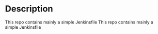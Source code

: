 # Description


This repo contains mainly a simple Jenkinsfile
This repo contains mainly a simple Jenkinsfile
